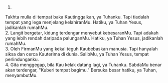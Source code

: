 1.
Takhta mulia di tempat baka Kautinggalkan, ya Tuhanku.
Tapi tiadalah tempat yang lega menjelang kelahiranMu.
Hatiku, ya Tuhan Yesus, jadikanlah rumahMu.
<br>
2.
Langit bergetar, kidung terdengar menyebut kebesaranMu.
Tapi adakah yang lebih rendah daripada palunganMu.
Hatiku, ya Tuhan Yesus, jadikanlah rumahMu.
<br>
3.
Oleh FirmanMu yang kekal teguh Kaubebaskan manusia.
Tapi hanyalah siksa dan cerca Kauterima di dunia.
SalibMu, ya Tuhan Yesus, tempat perlindunganku.
<br>
4.
Gita menggegap, bila Kau kelak datang lagi, ya Tuhanku.
SabdaMu benar akan terdengar, "Kuberi tempat bagimu."
Bersuka besar hatiku, ya Tuhan, menyambutMu.